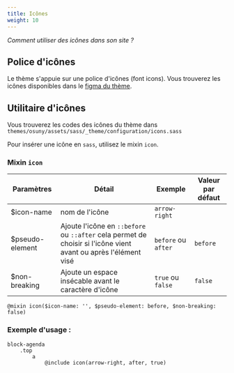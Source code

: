 ```yaml
---
title: Icônes
weight: 10
---
```


*Comment utiliser des icônes dans son site ?*

## Police d'icônes

Le thème s'appuie sur une police d'icônes (font icons). Vous trouverez les icônes disponibles dans le [figma du thème](https://www.figma.com/design/tQh3oLfNwSt8aoVDuUjQt0/Th%C3%A8me-Osuny?node-id=513-1292).

## Utilitaire d'icônes

Vous trouverez les codes des icônes du thème dans `themes/osuny/assets/sass/_theme/configuration/icons.sass`

Pour insérer une icône en `sass`, utilisez le mixin `icon`.

### Mixin `icon`

| Paramètres | Détail | Exemple | Valeur par défaut |
| ---------- | -------------- | ------ | ------- |
| $icon-name | nom de l'icône | `arrow-right` |
| $pseudo-element | Ajoute l'icône en `::before` ou `::after` cela permet de choisir si l'icône vient avant ou après l'élément visé | `before` ou `after` | `before` |
| $non-breaking  | Ajoute un espace insécable avant le caractère d'icône | `true` ou `false` | `false` |

```{filename="themes/osuny/assets/sass/_theme/utils/icons.sass"}
@mixin icon($icon-name: '', $pseudo-element: before, $non-breaking: false)
```

### Exemple d'usage :

```(sass)
block-agenda
    .top
        a
            @include icon(arrow-right, after, true)
```
